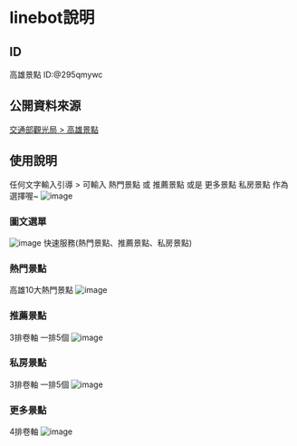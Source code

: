 # linebot說明

## ID
高雄景點 ID:@295qmywc

## 公開資料來源
[交通部觀光局 > 高雄景點](https://www.taiwan.net.tw/m1.aspx?sNo=0001121)

## 使⽤說明
任何文字輸入引導 > 可輸入 熱門景點 或 推薦景點 或是 更多景點 私房景點 作為選擇喔~
![image](https://user-images.githubusercontent.com/101792855/175962754-2e22418c-a996-46ce-8c97-eeac09df5040.png)

### 圖文選單
![image](https://user-images.githubusercontent.com/101792855/176210826-ab8ec5e3-4836-4021-9a4c-8483474f122f.png)
快速服務(熱門景點、推薦景點、私房景點)

### 熱門景點
高雄10大熱門景點
![image](https://user-images.githubusercontent.com/101792855/176210159-acee782d-2bf7-4504-b879-11c5ee6e83f4.png)

### 推薦景點
3排卷軸 一排5個
![image](https://user-images.githubusercontent.com/101792855/176211344-ca9530ed-5d39-492a-a266-86e0a4bf2fcb.png)

### 私房景點
3排卷軸  一排5個
![image](https://user-images.githubusercontent.com/101792855/176211564-d8a52fed-3388-45db-9025-96fdc4d12d0d.png)

### 更多景點
4排卷軸
![image](https://user-images.githubusercontent.com/101792855/175963627-9223f0d9-0c93-492a-b69d-ea1166ac3284.png)
